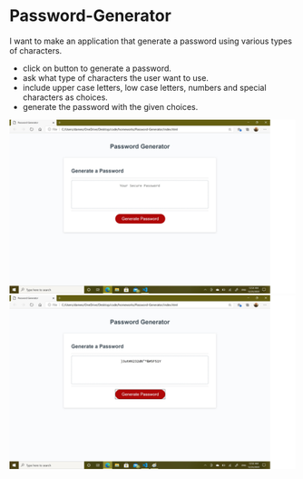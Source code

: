 # Password-Generator
I want to make an application that generate a password using various types of characters.

* click on button to generate a password.
* ask what type of characters the user want to use.
* include upper case letters, low case letters, numbers and special characters as choices.
* generate the password with the given choices.

![before](assets/start.jpg)
![after](assets/end.jpg)